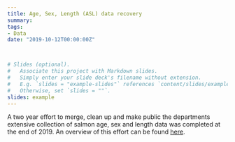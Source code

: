 ```yaml
---
title: Age, Sex, Length (ASL) data recovery
summary: 
tags:
- Data
date: "2019-10-12T00:00:00Z"



# Slides (optional).
#   Associate this project with Markdown slides.
#   Simply enter your slide deck's filename without extension.
#   E.g. `slides = "example-slides"` references `content/slides/example-slides.md`.
#   Otherwise, set `slides = ""`.
slides: example
---
```


A two year effort to merge, clean up and make public the departments extensive collection of salmon age, sex and length data was completed at the end of 2019. An overview of this effort can be found [here](http://rpubs.com/gbbuck/517767).
